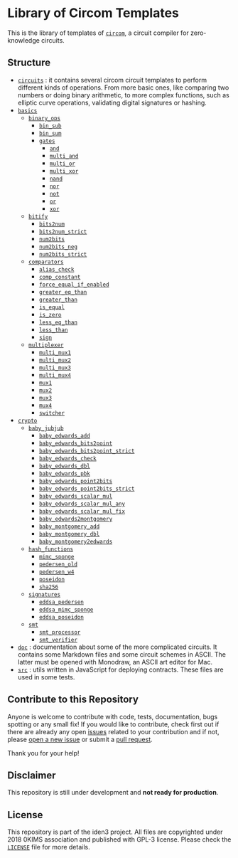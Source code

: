 # Library of Circom Templates

This is the library of templates of [`circom`](https://github.com/iden3/circom), a circuit compiler for zero-knowledge circuits. 

## Structure

- [`circuits`](circuits) : it contains several circom circuit templates to perform different kinds of operations. From more basic ones, like comparing two numbers or doing binary arithmetic, to more complex functions, such as elliptic curve operations, validating digital signatures or hashing.
- [`basics`](basics)
    - [`binary_ops`](basics/binary_ops)
        - [`bin_sub`](basics/binary_ops/bin_sub)
        - [`bin_sum`](basics/binary_ops/bin_sum)
        - [`gates`](basics/binary_ops/gates)
            - [`and`](basics/binary_ops/gates/and)
            - [`multi_and`](basics/binary_ops/gates/multi_and)
            - [`multi_or`](basics/binary_ops/gates/multi_or)
            - [`multi_xor`](basics/binary_ops/gates/multi_xor)
            - [`nand`](basics/binary_ops/gates/nand)
            - [`nor`](basics/binary_ops/gates/nor)
            - [`not`](basics/binary_ops/gates/not)
            - [`or`](basics/binary_ops/gates/or)
            - [`xor`](basics/binary_ops/gates/xor)
    - [`bitify`](basics/bitify)
        - [`bits2num`](basics/bitify/bits2num)
        - [`bits2num_strict`](basics/bitify/bits2num_strict)
        - [`num2bits`](basics/bitify/num2bits)
        - [`num2bits_neg`](basics/bitify/num2bits_neg)
        - [`num2bits_strict`](basics/bitify/num2bits_strict)
    - [`comparators`](basics/comparators)
        - [`alias_check`](basics/comparators/alias_check)
        - [`comp_constant`](basics/comparators/comp_constant)
        - [`force_equal_if_enabled`](basics/comparators/force_equal_if_enabled)
        - [`greater_eq_than`](basics/comparators/greater_eq_than)
        - [`greater_than`](basics/comparators/greater_than)
        - [`is_equal`](basics/comparators/is_equal)
        - [`is_zero`](basics/comparators/is_zero)
        - [`less_eq_than`](basics/comparators/less_eq_than)
        - [`less_than`](basics/comparators/less_than)
        - [`sign`](basics/comparators/sign)
    - [`multiplexer`](basics/multiplexer)
        - [`multi_mux1`](basics/multiplexer/multi_mux1)
        - [`multi_mux2`](basics/multiplexer/multi_mux2)
        - [`multi_mux3`](basics/multiplexer/multi_mux3)
        - [`multi_mux4`](basics/multiplexer/multi_mux4)
        - [`mux1`](basics/multiplexer/mux1)
        - [`mux2`](basics/multiplexer/mux2)
        - [`mux3`](basics/multiplexer/mux3)
        - [`mux4`](basics/multiplexer/mux4)
        - [`switcher`](basics/multiplexer/switcher)
- [`crypto`](crypto)
    - [`baby_jubjub`](crypto/baby_jubjub)
        - [`baby_edwards_add`](crypto/baby_jubjub/baby_edwards_add)
        - [`baby_edwards_bits2point`](crypto/baby_jubjub/baby_edwards_bits2point)
        - [`baby_edwards_bits2point_strict`](crypto/baby_jubjub/baby_edwards_bits2point_strict)
        - [`baby_edwards_check`](crypto/baby_jubjub/baby_edwards_check)
        - [`baby_edwards_dbl`](crypto/baby_jubjub/baby_edwards_dbl)
        - [`baby_edwards_pbk`](crypto/baby_jubjub/baby_edwards_pbk)
        - [`baby_edwards_point2bits`](crypto/baby_jubjub/baby_edwards_point2bits)
        - [`baby_edwards_point2bits_strict`](crypto/baby_jubjub/baby_edwards_point2bits_strict)
        - [`baby_edwards_scalar_mul`](crypto/baby_jubjub/baby_edwards_scalar_mul)
        - [`baby_edwards_scalar_mul_any`](crypto/baby_jubjub/baby_edwards_scalar_mul_any)
        - [`baby_edwards_scalar_mul_fix`](crypto/baby_jubjub/baby_edwards_scalar_mul_fix)
        - [`baby_edwards2montgomery`](crypto/baby_jubjub/baby_edwards2montgomery)
        - [`baby_montgomery_add`](crypto/baby_jubjub/baby_montgomery_add)
        - [`baby_montgomery_dbl`](crypto/baby_jubjub/baby_montgomery_dbl)
        - [`baby_montgomery2edwards`](crypto/baby_jubjub/baby_montgomery2edwards)
    - [`hash_functions`](crypto/hash_functions)
        - [`mimc_sponge`](crypto/hash_functions/mimc_sponge)
        - [`pedersen_old`](crypto/hash_functions/pedersen_old)
        - [`pedersen_w4`](crypto/hash_functions/pedersen_w4)
        - [`poseidon`](crypto/hash_functions/poseidon)
        - [`sha256`](crypto/hash_functions/sha256)
    - [`signatures`](crypto/signatures)
        - [`eddsa_pedersen`](crypto/signatures/eddsa_pedersen)
        - [`eddsa_mimc_sponge`](crypto/signatures/eddsa_mimc_sponge)
        - [`eddsa_poseidon`](crypto/signatures/eddsa_poseidon)
    - [`smt`](crypto/smt)
        - [`smt_processor`](crypto/smt/smt_processor)
        - [`smt_verifier`](crypto/smt/smt_verifier)
- [`doc`](doc) : documentation about some of the more complicated circuits. It contains some Markdown files and some circuit schemes in ASCII. The latter must be opened with Monodraw, an ASCII art editor for Mac.
- [`src`](src) : utils written in JavaScript for deploying contracts. These files are used in some tests.

<!-- Auxiliary files:
    - [.eslintrc.js](.eslintrc.js)
    - [.gitignore](.gitignore)
    - [`node_modules`](node_modules)
    - [index.js](index.js)
    - [package.json](package.json)
    - [package-lock.json](package-lock.json)
    - [README.md](README.md)
    - [LICENSE](LICENSE)
-->

## Contribute to this Repository

Anyone is welcome to contribute with code, tests, documentation, bugs spotting or any small fix! If you would like to contribute, check first out if there are already any open [issues](https://github.com/iden3/circomlib/issues) related to your contribution and if not, please [open a new issue](https://github.com/iden3/circomlib/issues/new) or submit a [pull request](https://github.com/iden3/circomlib/pulls).

Thank you for your help!

## Disclaimer

This repository is still under development and **not ready for production**.  

## License

This repository is part of the iden3 project. All files are copyrighted under 2018 0KIMS association and published with GPL-3 license. Please check the [`LICENSE`](/LICENSE) file for more details.